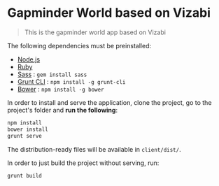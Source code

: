 # Gapminder World based on Vizabi
> This is the gapminder world app based on Vizabi

The following dependencies must be preinstalled:

- [Node.js](https://nodejs.org/)
- [Ruby](http://ruby-lang.com/)
- [Sass](http://sass-lang.com/) : `gem install sass`
- [Grunt CLI](http://gruntjs.com/using-the-cli) : `npm install -g grunt-cli`
- [Bower](http://bower.io/) : `npm install -g bower`

In order to install and serve the application, clone the project, go to the project's folder and **run the following**:

```sh
npm install
bower install
grunt serve
```

The distribution-ready files will be available in `client/dist/`.

In order to just build the project without serving, run:

```sh
grunt build
```
